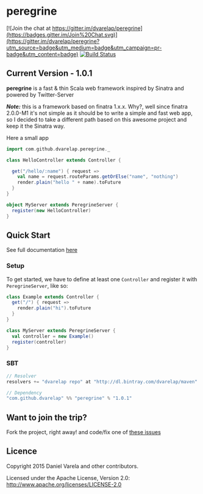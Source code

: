 # peregrine

[![Join the chat at https://gitter.im/dvarelap/peregrine](https://badges.gitter.im/Join%20Chat.svg)](https://gitter.im/dvarelap/peregrine?utm_source=badge&utm_medium=badge&utm_campaign=pr-badge&utm_content=badge)
[![Build Status](https://travis-ci.org/dvarelap/peregrine.svg)](https://travis-ci.org/dvarelap/peregrine)

## Current Version - 1.0.1

**peregrine** is a fast & thin Scala web framework inspired by Sinatra and powered by Twitter-Server

***Note:*** this is a framework based on finatra 1.x.x. Why?, well since finatra 2.0.0-M1 it's not simple as it should be to write a simple and fast web app, so I decided to take a different path based on this awesome project and keep it the Sinatra way.

Here a small app
```scala
import com.github.dvarelap.peregrine._

class HelloController extends Controller {

  get("/hello/:name") { request =>
    val name = request.routeParams.getOrElse("name", "nothing")
    render.plain("hello " + name).toFuture
  }
}

object MyServer extends PeregrineServer {
  register(new HelloController)
}
```

## Quick Start
See full documentation [here](docs.md)


### Setup

To get started, we have to define at least one `Controller` and register it with `PeregrineServer`, like so:

```scala
class Example extends Controller {
  get("/") { request =>
    render.plain("hi").toFuture
  }
}

class MyServer extends PeregrineServer {
  val controller = new Example()
  register(controller)
}
```

### SBT

```scala
// Resolver
resolvers += "dvarelap repo" at "http://dl.bintray.com/dvarelap/maven"

// Dependency
"com.github.dvarelap" %% "peregrine" % "1.0.1"
 ```

## Want to join the trip?
Fork the project, right away!
and code/fix one of [these issues](issues)


## Licence
Copyright 2015 Daniel Varela and other contributors.

Licensed under the Apache License, Version 2.0: http://www.apache.org/licenses/LICENSE-2.0
